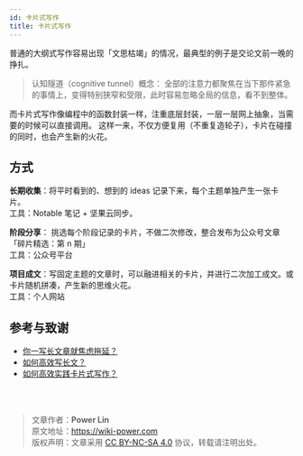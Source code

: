 ```yaml
---
id: 卡片式写作
title: 卡片式写作
---
```



普通的大纲式写作容易出现「文思枯竭」的情况，最典型的例子是交论文前一晚的挣扎。

> 认知隧道（cognitive tunnel）概念：
> 全部的注意力都聚焦在当下那件紧急的事情上，变得特别狭窄和受限，此时容易忽略全局的信息，看不到整体。


而卡片式写作像编程中的函数封装一样，注重底层封装，一层一层网上抽象，当需要的时候可以直接调用。
这样一来，不仅方便复用（不重复造轮子），卡片在碰撞的同时，也会产生新的火花。

## 方式

**长期收集**：将平时看到的、想到的 ideas 记录下来，每个主题单独产生一张卡片。  
工具：Notable 笔记 + 坚果云同步。

**阶段分享**： 挑选每个阶段记录的卡片，不做二次修改，整合发布为公众号文章「碎片精选：第 n 期」  
工具：公众号平台

**项目成文**：写固定主题的文章时，可以融进相关的卡片，并进行二次加工成文。或卡片随机拼凑，产生新的思维火花。  
工具：个人网站



## 参考与致谢 

- [你一写长文章就焦虑拖延？](https://mp.weixin.qq.com/s?__biz=MzIyODI1MzYyNA==&mid=2653540173&idx=1&sn=5b1e1f667a261bcc4888e682d7fbf1e1&scene=21##wechat_redirect)
- [如何高效写长文？](https://mp.weixin.qq.com/s?__biz=MzIyODI1MzYyNA==&mid=2653540684&idx=1&sn=36a64c276264680fa54f060970118f94&chksm=f389bb9bc4fe328d4bc245718e086a40b9ba27ace93e967bc9de281d06802264f88f8a8b60dd&token=1659679493&lang=zh_CN&scene=21##wechat_redirect)
- [如何高效实践卡片式写作？](https://mp.weixin.qq.com/s/x2BMqr6n4t4ezW4sTTNqzg)


<br />

<br />

> 文章作者：**Power Lin**  
> 原文地址：<https://wiki-power.com>  
> 版权声明：文章采用 [CC BY-NC-SA 4.0](https://creativecommons.org/licenses/by/4.0/deed.zh) 协议，转载请注明出处。
